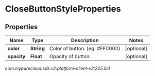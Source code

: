 # CloseButtonStyleProperties


## Properties

| Name | Type | Description | Notes |
| ------------ | ------------- | ------------- | ------------- |
| **color** | **String** | Color of button. (eg. #FF0000) |  [optional] |
| **opacity** | **Float** | Opacity of button. |  [optional] |




_com.mypurecloud.sdk.v2:platform-client-v2:225.0.0_
